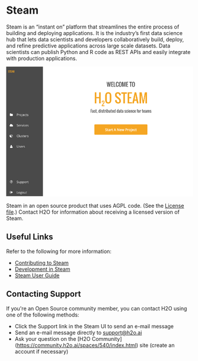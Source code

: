 # Steam


Steam is an “instant on” platform that streamlines the entire process of building and deploying applications. It is the industry’s first data science hub that lets data scientists and developers collaboratively build, deploy, and refine predictive applications across large scale datasets. Data scientists can publish Python and R code as REST APIs and easily integrate with production applications.

![SteamUI](docs/images/welcome.png)

Steam in an open source product that uses AGPL code. (See the [License file](LICENSE).) Contact H2O for information about receiving a licensed version of Steam. 

## Useful Links

Refer to the following for more information:

 - [Contributing to Steam](CONTRIBUTING.md)
 - [Development in Steam](DEVELOPMENT.md)
 - [Steam User Guide](http://docs.h2o.ai/steam/latest-stable/steam-docs/index.html)

## Contacting Support

If you're an Open Source community member, you can contact H2O using one of the following methods:

- Click the Support link in the Steam UI to send an e-mail message
- Send an e-mail message directly to <a href="mailto:support@h2o.ai">support@h2o.ai</a>
- Ask your question on the [H2O Community] (https://community.h2o.ai/spaces/540/index.html) site (create an account if necessary)






